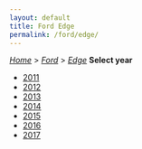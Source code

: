 ```yaml
---
layout: default
title: Ford Edge
permalink: /ford/edge/
---
```

[*Home*](/) > [*Ford*](/ford/) > [*Edge*](/ford/edge/)
**Select year**
- [2011](/ford/edge/2011/)
- [2012](/ford/edge/2012/)
- [2013](/ford/edge/2013/)
- [2014](/ford/edge/2014/)
- [2015](/ford/edge/2015/)
- [2016](/ford/edge/2016/)
- [2017](/ford/edge/2017/)
